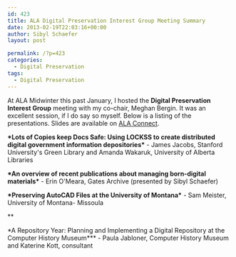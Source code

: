 ```yaml
---
id: 423
title: ALA Digital Preservation Interest Group Meeting Summary
date: 2013-02-19T22:03:16+00:00
author: Sibyl Schaefer
layout: post

permalink: /?p=423
categories:
  - Digital Preservation
tags:
  - Digital Preservation
---
```

At ALA Midwinter this past January, I hosted the **Digital Preservation Interest Group** meeting with my co-chair, Meghan Bergin. It was an excellent session, if I do say so myself. Below is a listing of the presentations. Slides are available on [ALA Connect](http://connect.ala.org/node/200513). 

 **\*Lots of Copies keep Docs Safe: Using LOCKSS to create distributed digital government information depositories\*** - James Jacobs, Stanford University's Green Library and Amanda Wakaruk, University of Alberta Libraries

**\*An overview of recent publications about managing born-digital materials\*** - Erin O'Meara, Gates Archive (presented by Sibyl Schaefer)

**\*Preserving AutoCAD Files at the University of Montana\*** - Sam Meister, University of Montana- Missoula
  
**
  
\*A Repository Year: Planning and Implementing a Digital Repository at the Computer History Museum\*** - Paula Jabloner, Computer History Museum and Katerine Kott, consultant